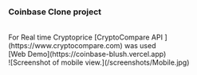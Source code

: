 ### Coinbase Clone project
<br/>
For Real time Cryptoprice [CryptoCompare API ](https://www.cryptocompare.com) was used
<br/>
[Web Demo](https://coinbase-blush.vercel.app)
<br/>
![Screenshot of mobile view.](/screenshots/Mobile.jpg)
